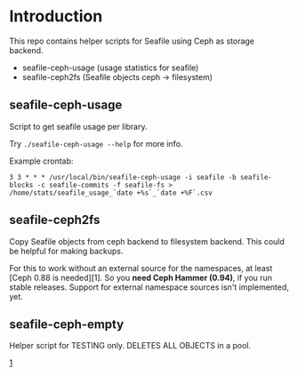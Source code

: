 # Introduction

This repo contains helper scripts for Seafile using Ceph as storage backend.

- seafile-ceph-usage (usage statistics for seafile)
- seafile-ceph2fs (Seafile objects ceph -> filesystem)


## seafile-ceph-usage

Script to get seafile usage per library.

Try `./seafile-ceph-usage --help` for more info.

Example crontab:
```
3 3 * * * /usr/local/bin/seafile-ceph-usage -i seafile -b seafile-blocks -c seafile-commits -f seafile-fs > /home/stats/seafile_usage_`date +%s`_`date +%F`.csv
```

## seafile-ceph2fs

Copy Seafile objects from ceph backend to filesystem backend. This could be helpful for making backups.

For this to work without an external source for the namespaces, at least [Ceph 0.88 is needed][1]. So you **need Ceph Hammer (0.94)**, if you run stable releases. Support for external namespace sources isn't implemented, yet.


## seafile-ceph-empty

Helper script for TESTING only. DELETES ALL OBJECTS in a pool.

[1](http://tracker.ceph.com/issues/9031)
